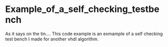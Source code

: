 # Example_of_a_self_checking_testbench
As it says on the tin....
This code example is an exmample of a self checking test bench I made for another vhdl algorithm.
